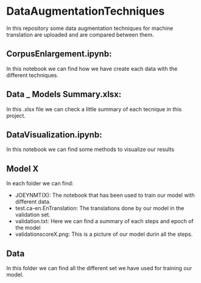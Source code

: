 # DataAugmentationTechniques
In this repository some data augmentation techniques for machine translation are uploaded and are compared between them.

## CorpusEnlargement.ipynb:
In this notebook we can find how we have create each data with the different techniques.

## Data _ Models Summary.xlsx:
In this .xlsx file we can check a little summary of each tecnique in this project.

## DataVisualization.ipynb:
In this notebook we can find some methods to visualize our results

## Model X
In each folder we can find:
  - JOEYNMT(X): The notebook that has been used to train our model with different data.
  - test.ca-en.EnTranslation: The translations done by our model in the validation set.
  - validation.txt: Here we can find a summary of each steps and epoch of the model
  - validationscoreX.png: This is a picture of our model durin all the steps.

## Data
In this folder we can find all the different set we have used for training our model.

